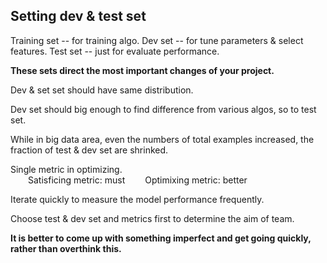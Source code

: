## Setting dev & test set

Training set -- for training algo.
Dev set -- for tune parameters & select features.
Test set -- just for evaluate performance.

**These sets direct the most important changes of your project.**

Dev & set set should have same distribution.

Dev set should big enough to find difference from various algos, so to test set.

While in big data area, even the numbers of total examples increased, the fraction of test & dev set are shrinked.

Single metric in optimizing.  
&emsp;&emsp;Satisficing metric: must 
&emsp;&emsp;Optimixing metric: better

Iterate quickly to measure the model performance frequently.

Choose test & dev set and metrics first to determine the aim of team.

**It is better to come up with something imperfect and get going quickly, rather than overthink this.**





